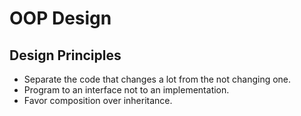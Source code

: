 # OOP Design

## Design Principles

- Separate the code that changes a lot from the not changing one.
- Program to an interface not to an implementation.
- Favor composition over inheritance.